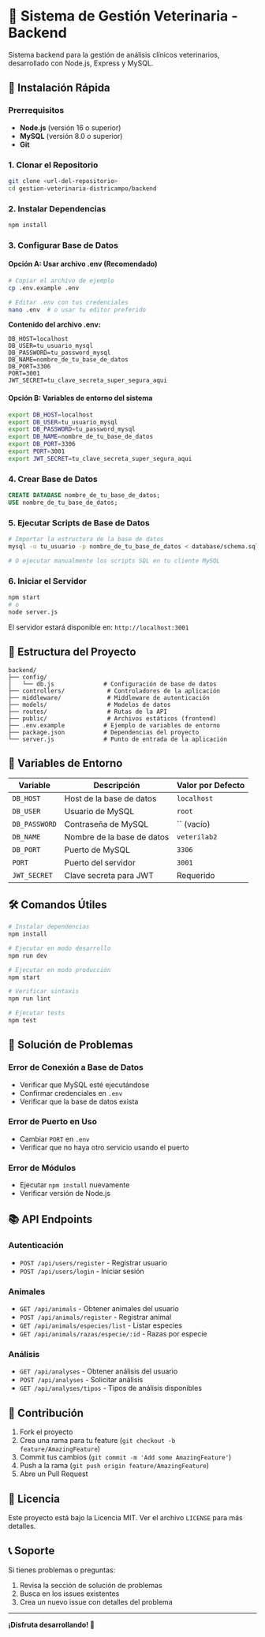 # 🏥 Sistema de Gestión Veterinaria - Backend

Sistema backend para la gestión de análisis clínicos veterinarios, desarrollado con Node.js, Express y MySQL.

## 🚀 Instalación Rápida

### Prerrequisitos
- **Node.js** (versión 16 o superior)
- **MySQL** (versión 8.0 o superior)
- **Git**

### 1. Clonar el Repositorio
```bash
git clone <url-del-repositorio>
cd gestion-veterinaria-districampo/backend
```

### 2. Instalar Dependencias
```bash
npm install
```

### 3. Configurar Base de Datos

#### Opción A: Usar archivo .env (Recomendado)
```bash
# Copiar el archivo de ejemplo
cp .env.example .env

# Editar .env con tus credenciales
nano .env  # o usar tu editor preferido
```

**Contenido del archivo .env:**
```env
DB_HOST=localhost
DB_USER=tu_usuario_mysql
DB_PASSWORD=tu_password_mysql
DB_NAME=nombre_de_tu_base_de_datos
DB_PORT=3306
PORT=3001
JWT_SECRET=tu_clave_secreta_super_segura_aqui
```

#### Opción B: Variables de entorno del sistema
```bash
export DB_HOST=localhost
export DB_USER=tu_usuario_mysql
export DB_PASSWORD=tu_password_mysql
export DB_NAME=nombre_de_tu_base_de_datos
export DB_PORT=3306
export PORT=3001
export JWT_SECRET=tu_clave_secreta_super_segura_aqui
```

### 4. Crear Base de Datos
```sql
CREATE DATABASE nombre_de_tu_base_de_datos;
USE nombre_de_tu_base_de_datos;
```

### 5. Ejecutar Scripts de Base de Datos
```bash
# Importar la estructura de la base de datos
mysql -u tu_usuario -p nombre_de_tu_base_de_datos < database/schema.sql

# O ejecutar manualmente los scripts SQL en tu cliente MySQL
```

### 6. Iniciar el Servidor
```bash
npm start
# o
node server.js
```

El servidor estará disponible en: `http://localhost:3001`

## 📁 Estructura del Proyecto

```
backend/
├── config/
│   └── db.js              # Configuración de base de datos
├── controllers/            # Controladores de la aplicación
├── middleware/             # Middleware de autenticación
├── models/                 # Modelos de datos
├── routes/                 # Rutas de la API
├── public/                 # Archivos estáticos (frontend)
├── .env.example           # Ejemplo de variables de entorno
├── package.json           # Dependencias del proyecto
└── server.js              # Punto de entrada de la aplicación
```

## 🔐 Variables de Entorno

| Variable | Descripción | Valor por Defecto |
|----------|-------------|-------------------|
| `DB_HOST` | Host de la base de datos | `localhost` |
| `DB_USER` | Usuario de MySQL | `root` |
| `DB_PASSWORD` | Contraseña de MySQL | `` (vacío) |
| `DB_NAME` | Nombre de la base de datos | `veterilab2` |
| `DB_PORT` | Puerto de MySQL | `3306` |
| `PORT` | Puerto del servidor | `3001` |
| `JWT_SECRET` | Clave secreta para JWT | Requerido |

## 🛠️ Comandos Útiles

```bash
# Instalar dependencias
npm install

# Ejecutar en modo desarrollo
npm run dev

# Ejecutar en modo producción
npm start

# Verificar sintaxis
npm run lint

# Ejecutar tests
npm test
```

## 🔧 Solución de Problemas

### Error de Conexión a Base de Datos
- Verificar que MySQL esté ejecutándose
- Confirmar credenciales en `.env`
- Verificar que la base de datos exista

### Error de Puerto en Uso
- Cambiar `PORT` en `.env`
- Verificar que no haya otro servicio usando el puerto

### Error de Módulos
- Ejecutar `npm install` nuevamente
- Verificar versión de Node.js

## 📚 API Endpoints

### Autenticación
- `POST /api/users/register` - Registrar usuario
- `POST /api/users/login` - Iniciar sesión

### Animales
- `GET /api/animals` - Obtener animales del usuario
- `POST /api/animals/register` - Registrar animal
- `GET /api/animals/especies/list` - Listar especies
- `GET /api/animals/razas/especie/:id` - Razas por especie

### Análisis
- `GET /api/analyses` - Obtener análisis del usuario
- `POST /api/analyses` - Solicitar análisis
- `GET /api/analyses/tipos` - Tipos de análisis disponibles

## 🤝 Contribución

1. Fork el proyecto
2. Crea una rama para tu feature (`git checkout -b feature/AmazingFeature`)
3. Commit tus cambios (`git commit -m 'Add some AmazingFeature'`)
4. Push a la rama (`git push origin feature/AmazingFeature`)
5. Abre un Pull Request

## 📄 Licencia

Este proyecto está bajo la Licencia MIT. Ver el archivo `LICENSE` para más detalles.

## 📞 Soporte

Si tienes problemas o preguntas:
1. Revisa la sección de solución de problemas
2. Busca en los issues existentes
3. Crea un nuevo issue con detalles del problema

---

**¡Disfruta desarrollando! 🚀** 